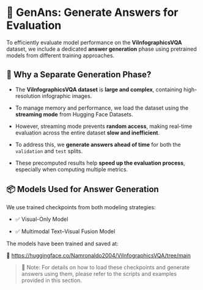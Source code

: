 # 🧠 GenAns: Generate Answers for Evaluation

To efficiently evaluate model performance on the **ViInfographicsVQA** dataset, we include a dedicated **answer generation** phase using pretrained models from different training approaches.

## 🎯 Why a Separate Generation Phase?

+ The **ViInfographicsVQA dataset** is **large and complex**, containing high-resolution infographic images.

+ To manage memory and performance, we load the dataset using the **streaming mode** from Hugging Face Datasets.

+ However, streaming mode prevents **random access**, making real-time evaluation across the entire dataset **slow and inefficient**.

+ To address this, we **generate answers ahead of time** for both the `validation` and `test` splits.

+ These precomputed results help **speed up the evaluation process**, especially when computing multiple metrics.

## 📦 Models Used for Answer Generation

We use trained checkpoints from both modeling strategies:

+ ✅ Visual-Only Model

+ ✅ Multimodal Text–Visual Fusion Model

The models have been trained and saved at:

🔗 https://huggingface.co/Namronaldo2004/ViInfographicsVQA/tree/main

> 📌 Note: For details on how to load these checkpoints and generate answers using them, please refer to the scripts and examples provided in this section.